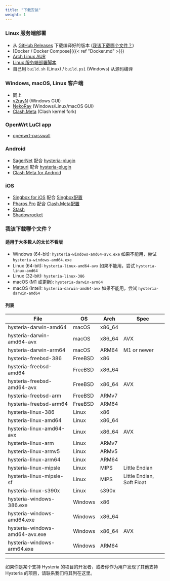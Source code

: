 ```yaml
---
title: "下载安装"
weight: 1
---
```


### Linux 服务端部署

- 从 [GitHub Releases](https://github.com/apernet/hysteria/releases) 下载编译好的版本 ([我该下载哪个文件？](#我该下载哪个文件))
- [Docker / Docker Compose]({{< ref "Docker.md" >}})
- [Arch Linux AUR](https://aur.archlinux.org/packages/hysteria/)
- [Linux 服务端部署脚本](https://raw.githubusercontent.com/apernet/hysteria/master/install_server.sh)
- 自己用 `build.sh` (Linux) / `build.ps1` (Windows) 从源码编译

### Windows, macOS, Linux 客户端

- 同上
- [v2rayN](https://github.com/2dust/v2rayN) (Windows GUI)
- [NekoRay](https://github.com/MatsuriDayo/nekoray) (Windows/Linux/macOS GUI)
- [Clash.Meta](https://github.com/MetaCubeX/Clash.Meta) (Clash kernel fork)

### OpenWrt LuCI app

- [openwrt-passwall](https://github.com/xiaorouji/openwrt-passwall)

### Android

- [SagerNet](https://github.com/SagerNet/SagerNet) 配合 [hysteria-plugin](https://github.com/SagerNet/SagerNet/releases?q=Hysteria)
- [Matsuri](https://github.com/MatsuriDayo/Matsuri) 配合 [hysteria-plugin](https://github.com/MatsuriDayo/plugins/releases?q=Hysteria)
- [Clash Meta for Android](https://github.com/MetaCubeX/ClashMetaForAndroid)

### iOS
- [Singbox for iOS](https://testflight.apple.com/join/c6ylui2j) 配合 [Singbox配置](https://sing-box.sagernet.org/configuration/inbound/hysteria/)
- [Pharos Pro](https://apps.apple.com/app/pharos-pro/id1456610173) 配合 [Clash.Meta配置](https://docs.metacubex.one/function/proxy/hysteria)
- [Stash](https://apps.apple.com/app/stash/id1596063349)
- [Shadowrocket](https://apps.apple.com/us/app/shadowrocket/id932747118)

### 我该下载哪个文件？

#### 适用于大多数人的太长不看版

- Windows (64-bit): `hysteria-windows-amd64-avx.exe` 如果不能用，尝试 `hysteria-windows-amd64.exe`
- Linux (64-bit): `hysteria-linux-amd64-avx` 如果不能用，尝试 `hysteria-linux-amd64`
- Linux (32-bit): `hysteria-linux-386`
- macOS (M1 或更新): `hysteria-darwin-arm64`
- macOS (Intel): `hysteria-darwin-amd64-avx` 如果不能用，尝试 `hysteria-darwin-amd64`

#### 列表

| File | OS | Arch | Spec |
| --- | --- | --- | --- |
| hysteria-darwin-amd64 | macOS | x86_64 | |
| hysteria-darwin-amd64-avx | macOS | x86_64 | AVX |
| hysteria-darwin-arm64 | macOS | ARM64 | M1 or newer |
| hysteria-freebsd-386 | FreeBSD | x86 | |
| hysteria-freebsd-amd64 | FreeBSD | x86_64 | |
| hysteria-freebsd-amd64-avx | FreeBSD | x86_64 | AVX |
| hysteria-freebsd-arm | FreeBSD | ARMv7 | |
| hysteria-freebsd-arm64 | FreeBSD | ARM64 | |
| hysteria-linux-386 | Linux | x86 | |
| hysteria-linux-amd64 | Linux | x86_64 | |
| hysteria-linux-amd64-avx | Linux | x86_64 | AVX |
| hysteria-linux-arm | Linux | ARMv7 | |
| hysteria-linux-armv5 | Linux | ARMv5 | |
| hysteria-linux-arm64 | Linux | ARM64 | |
| hysteria-linux-mipsle | Linux | MIPS | Little Endian |
| hysteria-linux-mipsle-sf | Linux | MIPS | Little Endian, Soft Float |
| hysteria-linux-s390x | Linux | s390x | |
| hysteria-windows-386.exe | Windows | x86 | |
| hysteria-windows-amd64.exe | Windows | x86_64 | |
| hysteria-windows-amd64-avx.exe | Windows | x86_64 | AVX |
| hysteria-windows-arm64.exe | Windows | ARM64 | |

----------

如果你是某个支持 Hysteria 的项目的开发者，或者你作为用户发现了其他支持 Hysteria 的项目，请联系我们将其列在这里。